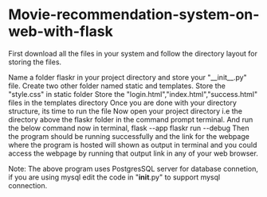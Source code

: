 # Movie-recommendation-system-on-web-with-flask

<p>First download all the files in your system and follow the directory layout for storing the files. <p>
Name a folder flaskr in your project directory and store your "__init__.py" file. 
Create two other folder named static and templates. 
Store the "style.css" in static folder
Store the "login.html","index.html","success.html" files in the templates directory
Once you are done with your directory structure, its time to run the file
Now open your project directory i.e the directory above the flaskr folder in the command prompt terminal. 
And run the below command now in terminal,
flask --app flaskr run --debug
Then the program should be running successfully and the link for the webpage where the program is hosted will shown as output in terminal and you could access the webpage by running that output link in any of your web browser. 

Note: The above program uses PostgresSQL server for database connetion, if you are using mysql edit the code in "__init__.py" to support mysql connection. 
